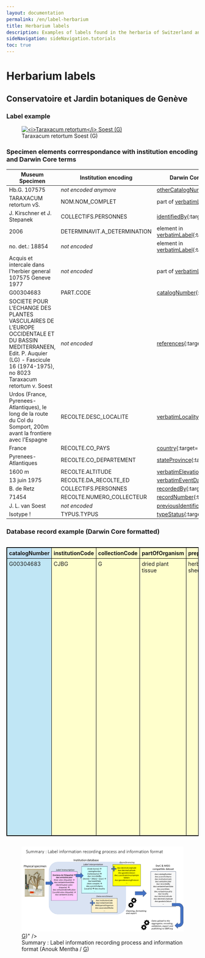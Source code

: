 ```yaml
---
layout: documentation
permalink: /en/label-herbarium
title: Herbarium labels
description: Examples of labels found in the herbaria of Switzerland and their corresponding Darwin Core encoding
sideNavigation: sideNavigation.tutorials
toc: true
---
```


<head>
  <!-- Lightbox2 CSS -->
  <link href="https://cdnjs.cloudflare.com/ajax/libs/lightbox2/2.11.3/css/lightbox.min.css" rel="stylesheet">
  
  <!-- Lightbox2 JavaScript -->
  <script src="https://cdnjs.cloudflare.com/ajax/libs/lightbox2/2.11.3/js/lightbox-plus-jquery.min.js"></script>

  <!-- Zoom.js CSS -->
  <link rel="stylesheet" href="https://cdnjs.cloudflare.com/ajax/libs/zoom.js/0.2.0/css/zoom.min.css">

  <!-- Zoom.js JavaScript -->
  <script src="https://cdnjs.cloudflare.com/ajax/libs/zoom.js/0.2.0/js/zoom.min.js"></script>

</head>

# Herbarium labels

## Conservatoire et Jardin botaniques de Genève

### Label example

<figure class="has-text-centered">
  <a href="/assets/images/categories/Label_Herbarium_G_G00304683.jpg" data-lightbox="image-1" data-title='<a href="https://www.ville-ge.ch/musinfo/bd/cjb/chg/" target="_blank">Conservatoire et Jardin botaniques de Genève</a>' data-action="zoom">
    <img src="/assets/images/categories/Label_Herbarium_G_G00304683.jpg" alt="<i>Taraxacum retortum</i> Soest (G)" />
  </a>
  <figcaption>Taraxacum retortum Soest (G)</figcaption>
</figure>

### Specimen elements corrrespondance with institution encoding and Darwin Core terms

| Museum Specimen | Institution encoding | Darwin Core correspondance |
| --------------- | -------------------- | -------------------------- |
| Hb.G. 107575 | _not encoded anymore_ | [otherCatalogNumbers](https://dwc.tdwg.org/terms/#dwc:otherCatalogNumbers){:target="_blank"} |
| TARAXACUM retortum vS. | NOM.NOM_COMPLET | part of [verbatimLabel](https://dwc.tdwg.org/terms/#dwc:verbatimLabel){:target="_blank"} |
| J. Kirschner et J. Stepanek | COLLECTIFS.PERSONNES | [identifiedBy](https://dwc.tdwg.org/terms/#dwc:identifiedBy){:target="_blank"} |
| 2006 | DETERMINAVIT.A_DETERMINATION | element in [verbatimLabel](https://dwc.tdwg.org/terms/#dwc:verbatimLabel){:target="_blank"} |
| no. det.: 18854 | _not encoded_ | element in [verbatimLabel](https://dwc.tdwg.org/terms/#dwc:verbatimLabel){:target="_blank"} |
| Acquis et intercale dans l'herbier general 107575 Geneve 1977 | _not encoded_ | part of [verbatimLabel](https://dwc.tdwg.org/terms/#dwc:verbatimLabel){:target="_blank"} |
| G00304683 | PART.CODE | [catalogNumber](https://dwc.tdwg.org/terms/#dwc:catalogNumber){:target="_blank"} |
| SOCIETE POUR L'ECHANGE DES PLANTES VASCULAIRES DE L'EUROPE OCCIDENTALE ET DU BASSIN MEDITERRANEEN, Edit. P. Auquier (LG) - Fascicule 16 (1974-1975), no 8023 Taraxacum retortum v. Soest | _not encoded_ | [references](https://dwc.tdwg.org/terms/#dcterms:references){:target="_blank"} |
| Urdos (France, Pyrenees-Atlantiques), le long de la route du Col du Somport, 200m avant la frontiere avec l'Espagne | RECOLTE.DESC_LOCALITE | [verbatimLocality](https://dwc.tdwg.org/terms/#dwc:verbatimLocality){:target="_blank"} |
| France | RECOLTE.CO_PAYS | [country](https://dwc.tdwg.org/terms/#dwc:country){:target="_blank"} |
| Pyrenees-Atlantiques | RECOLTE.CO_DEPARTEMENT | [stateProvince](https://dwc.tdwg.org/terms/#dwc:stateProvince){:target="_blank"} |
| 1600 m | RECOLTE.ALTITUDE | [verbatimElevation](https://dwc.tdwg.org/terms/#dwc:verbatimElevation){:target="_blank"} |
| 13 juin 1975 | RECOLTE.DA_RECOLTE_ED | [verbatimEventDate](https://dwc.tdwg.org/terms/#dwc:verbatimEventDate){:target="_blank"} |
| B. de Retz | COLLECTIFS.PERSONNES | [recordedBy](https://dwc.tdwg.org/terms/#dwc:recordedBy){:target="_blank"} |
| 71454 | RECOLTE.NUMERO_COLLECTEUR | [recordNumber](https://dwc.tdwg.org/terms/#dwc:recordNumber){:target="_blank"} |
| J. L. van Soest | _not encoded_ | [previousIdentifications](https://dwc.tdwg.org/terms/#dwc:previousIdentifications){:target="_blank"} |
| Isotype ! | TYPUS.TYPUS | [typeStatus](https://dwc.tdwg.org/terms/#dwc:typeStatus){:target="_blank"} |


### Database record example (Darwin Core formatted)

<div style="overflow-x: auto;">
  <table style="border-collapse: collapse; border: 1px solid black;">
    <tr>
      <th style="text-align: left; vertical-align: middle; border: 1px solid black; padding: 5px; background-color: #c0e1f5;">catalogNumber</th>
      <th style="text-align: left; vertical-align: middle; border: 1px solid black; padding: 5px; background-color: #ffffcc;">institutionCode</th>
      <th style="text-align: left; vertical-align: middle; border: 1px solid black; padding: 5px; background-color: #ffffcc;">collectionCode</th>
      <th style="text-align: left; vertical-align: middle; border: 1px solid black; padding: 5px; background-color: #ffffcc;">partOfOrganism</th>
      <th style="text-align: left; vertical-align: middle; border: 1px solid black; padding: 5px; background-color: #ffffcc;">preparations</th>
      <th style="text-align: left; vertical-align: middle; border: 1px solid black; padding: 5px; background-color: #ffffcc;">references</th>
      <th style="text-align: left; vertical-align: middle; border: 1px solid black; padding: 5px; background-color: #ffffcc;">occurrenceID</th>
      <th style="text-align: left; vertical-align: middle; border: 1px solid black; padding: 5px; background-color: #ffffcc;">associatedMedia</th>
      <th style="text-align: left; vertical-align: middle; border: 1px solid black; max-width: 150px; padding: 5px; background-color: #f2ceeb;">verbatimLabel</th>
      <th style="text-align: left; vertical-align: middle; border: 1px solid black; padding: 5px; background-color: #c0e1f5;">otherCatalogNumbers</th>
      <th style="text-align: left; vertical-align: middle; border: 1px solid black; padding: 5px; background-color: #c0e1f5;">yearCollectionEntrance</th>
      <th style="text-align: left; vertical-align: middle; border: 1px solid black; padding: 5px; background-color: #f2ceeb;">verbatimEventDate</th>
      <th style="text-align: left; vertical-align: middle; border: 1px solid black; padding: 5px; background-color: #c0e1f5;">day</th>
      <th style="text-align: left; vertical-align: middle; border: 1px solid black; padding: 5px; background-color: #c0e1f5;">month</th>
      <th style="text-align: left; vertical-align: middle; border: 1px solid black; padding: 5px; background-color: #c0e1f5;">year</th>
      <th style="text-align: left; vertical-align: middle; border: 1px solid black; padding: 5px; background-color: #85d050;">eventDate</th>
      <th style="text-align: left; vertical-align: middle; border: 1px solid black; padding: 5px; background-color: #c0e1f5;">typeStatus</th>
      <th style="text-align: left; vertical-align: middle; border: 1px solid black; padding: 5px; background-color: #f2ceeb;">verbatimIdentification</th>
      <th style="text-align: left; vertical-align: middle; border: 1px solid black; padding: 5px; background-color: #c0e1f5;">scientificName</th>
      <th style="text-align: left; vertical-align: middle; border: 1px solid black; padding: 5px; background-color: #85d050;">acceptedNameUsage</th>
      <th style="text-align: left; vertical-align: middle; border: 1px solid black; padding: 5px; background-color: #c0e1f5;">family</th>
      <th style="text-align: left; vertical-align: middle; border: 1px solid black; padding: 5px; background-color: #c0e1f5;">genus</th>
      <th style="text-align: left; vertical-align: middle; border: 1px solid black; padding: 5px; background-color: #c0e1f5;">specificEpithet</th>
      <th style="text-align: left; vertical-align: middle; border: 1px solid black; padding: 5px; background-color: #c0e1f5;">scientificNameAuthorship</th>
      <th style="text-align: left; vertical-align: middle; border: 1px solid black; padding: 5px; background-color: #c0e1f5;">recordedBy</th>
      <th style="text-align: left; vertical-align: middle; border: 1px solid black; padding: 5px; background-color: #c0e1f5;">recordNumber</th>
      <th style="text-align: left; vertical-align: middle; border: 1px solid black; padding: 5px; background-color: #c0e1f5;">identifiedBy</th>
      <th style="text-align: left; vertical-align: middle; border: 1px solid black; padding: 5px; background-color: #c0e1f5;">dateIdentified</th>
      <th style="text-align: left; vertical-align: middle; border: 1px solid black; padding: 5px; background-color: #f2ceeb;">verbatimLocality</th>
      <th style="text-align: left; vertical-align: middle; border: 1px solid black; padding: 5px; background-color: #85d050;">continent</th>
      <th style="text-align: left; vertical-align: middle; border: 1px solid black; padding: 5px; background-color: #c0e1f5;">country</th>
      <th style="text-align: left; vertical-align: middle; border: 1px solid black; padding: 5px; background-color: #85d050;">stateProvince</th>
      <th style="text-align: left; vertical-align: middle; border: 1px solid black; padding: 5px; background-color: #c0e1f5;">county</th>
      <th style="text-align: left; vertical-align: middle; border: 1px solid black; padding: 5px; background-color: #c0e1f5;">municipality</th>
      <th style="text-align: left; vertical-align: middle; border: 1px solid black; padding: 5px; background-color: #c0e1f5;">locality</th>
      <th style="text-align: left; vertical-align: middle; border: 1px solid black; padding: 5px; background-color: #f2ceeb;">verbatimElevation</th>
      <th style="text-align: left; vertical-align: middle; border: 1px solid black; padding: 5px; background-color: #c0e1f5;">minimumElevationInMeters</th>
      <th style="text-align: left; vertical-align: middle; border: 1px solid black; padding: 5px; background-color: #c0e1f5;">maximumElevationInMeters</th>
      <th style="text-align: left; vertical-align: middle; border: 1px solid black; padding: 5px; background-color: #f2ceeb;">verbatimCoordinates</th>
      <th style="text-align: left; vertical-align: middle; border: 1px solid black; padding: 5px; background-color: #fffc00;">locationID</th>
      <th style="text-align: left; vertical-align: middle; border: 1px solid black; padding: 5px; background-color: #fffc00;">decimalLongitude</th>
      <th style="text-align: left; vertical-align: middle; border: 1px solid black; padding: 5px; background-color: #fffc00;">decimalLatitude</th>
      <th style="text-align: left; vertical-align: middle; border: 1px solid black; padding: 5px; background-color: #fffc00;">geodeticDatum</th>
      <th style="text-align: left; vertical-align: middle; border: 1px solid black; padding: 5px; background-color: #fffc00;">coordinateUncertaintyInMeters</th>
      <th style="text-align: left; vertical-align: middle; border: 1px solid black; padding: 5px; background-color: #fffc00;">coordinatePrecision</th>
      <th style="text-align: left; vertical-align: middle; border: 1px solid black; padding: 5px; background-color: #fffc00;">georeferencedBy</th>
      <th style="text-align: left; vertical-align: middle; border: 1px solid black; padding: 5px; background-color: #fffc00;">georeferenceProtocol</th>
      <th style="text-align: left; vertical-align: middle; border: 1px solid black; padding: 5px; background-color: #fffc00;">georeferencedDate</th>
      <th style="text-align: left; vertical-align: middle; border: 1px solid black; padding: 5px; background-color: #fffc00;">georeferenceSources</th>
      <th style="text-align: left; vertical-align: middle; border: 1px solid black; padding: 5px; background-color: #fffc00;">georeferenceRemarks</th>
    </tr>
    <tr>
      <td style="border: 1px solid black; vertical-align: top; padding: 5px;background-color: #c0e6f5;">G00304683</td>
      <td style="border: 1px solid black; vertical-align: top; padding: 5px;background-color: #ffffcc;">CJBG</td>
      <td style="border: 1px solid black; vertical-align: top; padding: 5px;background-color: #ffffcc;">G</td>
      <td style="border: 1px solid black; vertical-align: top; padding: 5px;background-color: #ffffcc;">dried plant tissue</td>
      <td style="border: 1px solid black; vertical-align: top; padding: 5px;background-color: #ffffcc;">herbarium sheet</td>
      <td style="border: 1px solid black; vertical-align: top; padding: 5px;background-color: #ffffcc;">https://www.ville-ge.ch/musinfo/bd/cjb/chg/adetail.php?id=234911&lang=fr</td>
      <td style="border: 1px solid black; vertical-align: top; padding: 5px;background-color: #ffffcc;">https://www.gbif.org/occurrence/1144789039</td>
      <td style="border: 1px solid black; vertical-align: top; padding: 5px;background-color: #ffffcc;">https://www.ville-ge.ch/imagezoom/?FIF=cjbiip/cjb19/img_101/G00304683.ptif&cvt=jpg</td>
      <td style="border: 1px solid black; vertical-align: top; padding: 5px;background-color: #f2ceef;">Hb.G. 107575<br> G00304683<br> SOCIETE POUR L'ECHANGE DES PLANTES VASCULAIRES DE L'EUROPE OCCIDENTALE ET DU BASSIN MEDITERRANEEN, Edit. P. Auquier (LG) - Fascicule 16 (1974-1975), no 8023 Taraxacum retortum v. Soest<br> Urdos (France, Pyrenees-Atlantiques), le long de la route du Col du Somport, 200m avant la frontiere avec l'Espagne, alt. 1600 m, 13 juin 1975<br> B. de Retz no 71454<br> J .L. van Soest<br> Isotype !<br> TARAXACUM retortum S.<br> vidi: J. Kirschner et J. Stepanek<br> anno: 2006<br> no. det.: 18854<br> TYPUS<br> Acquis et intercale dans l'herbier general 107575 Geneve 1977</td>
      <td style="border: 1px solid black; vertical-align: top; padding: 5px;background-color: #c0e6f5;">Hb.G. 107575 | SIB ID 236892/1</td>
      <td style="border: 1px solid black; vertical-align: top; padding: 5px;background-color: #c0e6f5;">1977</td>
      <td style="border: 1px solid black; vertical-align: top; padding: 5px;background-color: #f2ceef;">13 juin 1975</td>
      <td style="border: 1px solid black; vertical-align: top; padding: 5px;background-color: #c0e6f5;">13</td>
      <td style="border: 1px solid black; vertical-align: top; padding: 5px;background-color: #c0e6f5;">6</td>
      <td style="border: 1px solid black; vertical-align: top; padding: 5px;background-color: #c0e6f5;">1975</td>
      <td style="border: 1px solid black; vertical-align: top; padding: 5px;background-color: #92d050;">1975-06-13</td>
      <td style="border: 1px solid black; vertical-align: top; padding: 5px;background-color: #c0e6f5;">Isotypus of Taraxacum retortum Soest.</td>
      <td style="border: 1px solid black; vertical-align: top; padding: 5px;background-color: #f2ceef;">Taraxacum retortum v. Soest</td>
      <td style="border: 1px solid black; vertical-align: top; padding: 5px;background-color: #c0e6f5;">Taraxacum retortum Soest.</td>
      <td style="border: 1px solid black; vertical-align: top; padding: 5px;background-color: #92d050;">Taraxacum retortum Soest.</td>
      <td style="border: 1px solid black; vertical-align: top; padding: 5px;background-color: #c0e6f5;">Asteraceae</td>
      <td style="border: 1px solid black; vertical-align: top; padding: 5px;background-color: #c0e6f5;">Taraxacum</td>
      <td style="border: 1px solid black; vertical-align: top; padding: 5px;background-color: #c0e6f5;">retortum</td>
      <td style="border: 1px solid black; vertical-align: top; padding: 5px;background-color: #c0e6f5;">Soest.</td>
      <td style="border: 1px solid black; vertical-align: top; padding: 5px;background-color: #c0e6f5;">de Retz, B.</td>
      <td style="border: 1px solid black; vertical-align: top; padding: 5px;background-color: #c0e6f5;">71454</td>
      <td style="border: 1px solid black; vertical-align: top; padding: 5px;background-color: #c0e6f5;">Stepanek, J.</td>
      <td style="border: 1px solid black; vertical-align: top; padding: 5px;background-color: #c0e6f5;">2006</td>
      <td style="border: 1px solid black; vertical-align: top; padding: 5px;background-color: #f2ceef;">Urdos (France, Pyrénées-Atlantiques), le long de la route du Col du Somport, 200m avant la frontière avec l'Espagne</td>
      <td style="border: 1px solid black; vertical-align: top; padding: 5px;background-color: #92d050;">Europe</td>
      <td style="border: 1px solid black; vertical-align: top; padding: 5px;background-color: #c0e6f5;">France</td>
      <td style="border: 1px solid black; vertical-align: top; padding: 5px;background-color: #92d050;">Nouvelle-Aquitaine</td>
      <td style="border: 1px solid black; vertical-align: top; padding: 5px;background-color: #c0e6f5;">Pyrénées-Atlantiques</td>
      <td style="border: 1px solid black; vertical-align: top; padding: 5px;background-color: #c0e6f5;">Urdos</td>
      <td style="border: 1px solid black; vertical-align: top; padding: 5px;background-color: #c0e6f5;">Col du Somport</td>
      <td style="border: 1px solid black; vertical-align: top; padding: 5px;background-color: #f2ceef;">alt. 1600 m</td>
      <td style="border: 1px solid black; vertical-align: top; padding: 5px;background-color: #c0e6f5;">1600</td>
      <td style="border: 1px solid black; vertical-align: top; padding: 5px;background-color: #c0e6f5;">NA</td>
      <td style="border: 1px solid black; vertical-align: top; padding: 5px;background-color: #f2ceef;">NA</td>
      <td style="border: 1px solid black; vertical-align: top; padding: 5px;background-color: #ffff00;">geopick-v2.1.0-2024-06-18T07-23-18.770Z-243</td>
      <td style="border: 1px solid black; vertical-align: top; padding: 5px;background-color: #ffff00;">42.7961761</td>
      <td style="border: 1px solid black; vertical-align: top; padding: 5px;background-color: #ffff00;">-0.5314797</td>
      <td style="border: 1px solid black; vertical-align: top; padding: 5px;background-color: #ffff00;">epsg:4326</td>
      <td style="border: 1px solid black; vertical-align: top; padding: 5px;background-color: #ffff00;">104</td>
      <td style="border: 1px solid black; vertical-align: top; padding: 5px;background-color: #ffff00;">0.0000001</td>
      <td style="border: 1px solid black; vertical-align: top; padding: 5px;background-color: #ffff00;">A. Mentha</td>
      <td style="border: 1px solid black; vertical-align: top; padding: 5px;background-color: #ffff00;">Georeferencing Quick Reference Guide (Zermoglio et al. 2020, https://doi.org/10.35035/e09p-h128)</td>
      <td style="border: 1px solid black; vertical-align: top; padding: 5px;background-color: #ffff00;">2024-08-12T14:57:33.750Z</td>
      <td style="border: 1px solid black; vertical-align: top; padding: 5px;background-color: #ffff00;">GeoPick v.2.1.0</td>
      <td style="border: 1px solid black; vertical-align: top; padding: 5px;background-color: #ffff00;">Distance assumed along road</td>
    </tr>
  </table>
</div>


<figure class="has-text-centered">
  <a href="/assets/images/GraphsDiagrams/LabelsExamples_G_SummaryRecordingProcess.png" data-lightbox="image-2" data-title='Summary : Label information recording process and information format (Anouk Mentha / <a href="https://www.cjbg.ch/en">G</a>)' data-action="zoom">
    <img src="/assets/images/GraphsDiagrams/LabelsExamples_G_SummaryRecordingProcess.png" alt="<i>Summary : Label information recording process and information format (Anouk Mentha / <a href="https://www.cjbg.ch/en">G</a>)" />
  </a>
  <figcaption>Summary : Label information recording process and information format (Anouk Mentha / <a href="https://www.cjbg.ch/en">G</a>)</figcaption>
</figure>
